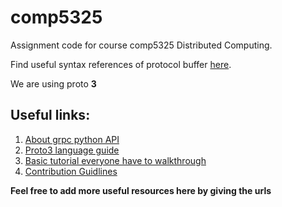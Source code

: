 # comp5325
Assignment code for course comp5325 Distributed Computing.

Find useful syntax references of protocol buffer [here](https://developers.google.com/protocol-buffers/docs/proto3#services).

We are using proto **3**

## Useful links:
1. [About grpc python API](https://grpc.io/grpc/python/)
2. [Proto3 language guide](https://developers.google.com/protocol-buffers/docs/proto3)
3. [Basic tutorial everyone have to walkthrough](https://grpc.io/docs/tutorials/basic/python.html)
4. [Contribution Guidlines](https://github.com/spencerpomme/comp5325/blob/master/CONTRIBUTING.md)

**Feel free to add more useful resources here by giving the urls**


